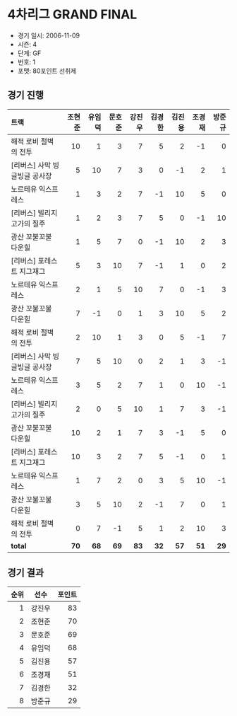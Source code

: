 # 4차리그 GRAND FINAL

- 경기 일시: 2006-11-09
- 시즌: 4
- 단계: GF
- 번호: 1
- 포맷: 80포인트 선취제





## 경기 진행

| 트랙 | 조현준 | 유임덕 | 문호준 | 강진우 | 김경한 | 김진용 | 조경재 | 방준규 |
|:---|---:|---:|---:|---:|---:|---:|---:|---:|
| 해적 로비 절벽의 전투 | 10 | 1 | 3 | 7 | 5 | 2 | -1 | 0 |
| [리버스] 사막 빙글빙글 공사장 | 5 | 10 | 7 | 3 | 0 | -1 | 2 | 1 |
| 노르테유 익스프레스 | 1 | 3 | 2 | 7 | -1 | 10 | 5 | 0 |
| [리버스] 빌리지 고가의 질주 | 1 | 2 | 3 | 7 | 5 | 0 | -1 | 10 |
| 광산 꼬불꼬불 다운힐 | 1 | 5 | 7 | 0 | -1 | 10 | 2 | 3 |
| [리버스] 포레스트 지그재그 | 5 | 3 | 10 | 7 | -1 | 1 | 0 | 2 |
| 노르테유 익스프레스 | 2 | 1 | 5 | 10 | 7 | 0 | -1 | 3 |
| 광산 꼬불꼬불 다운힐 | 7 | -1 | 0 | 1 | 3 | 10 | 5 | 2 |
| 해적 로비 절벽의 전투 | 2 | 10 | 1 | 3 | 0 | 5 | -1 | 7 |
| [리버스] 사막 빙글빙글 공사장 | 7 | 5 | 10 | 0 | 2 | 1 | 3 | -1 |
| 노르테유 익스프레스 | 3 | 5 | 2 | 7 | 1 | 0 | 10 | -1 |
| [리버스] 빌리지 고가의 질주 | 2 | 0 | 5 | 10 | 1 | 7 | 3 | -1 |
| 광산 꼬불꼬불 다운힐 | 10 | 2 | 1 | 7 | 3 | -1 | 5 | 0 |
| [리버스] 포레스트 지그재그 | 10 | 3 | 2 | 7 | 5 | -1 | 0 | 1 |
| 노르테유 익스프레스 | 1 | 7 | 2 | 0 | 3 | 5 | 10 | -1 |
| 광산 꼬불꼬불 다운힐 | 3 | 5 | 10 | 2 | -1 | 7 | 0 | 1 |
| 해적 로비 절벽의 전투 | 0 | 7 | -1 | 5 | 1 | 2 | 10 | 3 |
| __total__ | __70__ | __68__ | __69__ | __83__ | __32__ | __57__ | __51__ | __29__ |




## 경기 결과

| 순위 | 선수 | 포인트 |
|---:|:---:|---:|
| 1 | 강진우 | 83 |
| 2 | 조현준 | 70 |
| 3 | 문호준 | 69 |
| 4 | 유임덕 | 68 |
| 5 | 김진용 | 57 |
| 6 | 조경재 | 51 |
| 7 | 김경한 | 32 |
| 8 | 방준규 | 29 |

